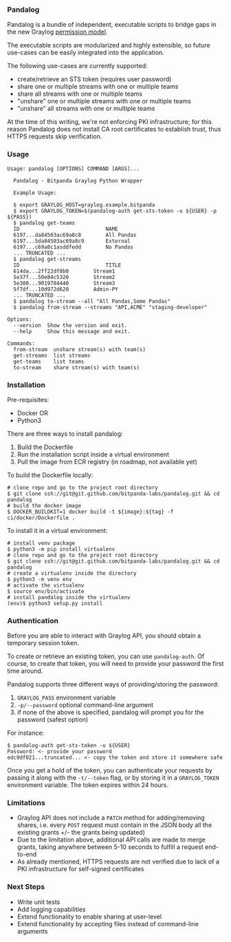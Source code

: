 ### Pandalog

Pandalog is a bundle of independent, executable scripts to bridge gaps in the new Graylog [permission model](https://docs.graylog.org/docs/permission-management#).

The executable scripts are modularized and highly extensible, so future use-cases can be easily integrated into the application.

The following use-cases are currently supported:
- create/retrieve an STS token (requires user password)
- share one or multiple streams with one or multiple teams
- share all streams with one or multiple teams
- "unshare" one or multiple streams with one or multiple teams
- "unshare" all streams with one or multiple teams

At the time of this writing, we're not enforcing PKI infrastructure; for this reason Pandalog does not install CA root certificates to establish trust, thus HTTPS requests skip verification.

### Usage

```
Usage: pandalog [OPTIONS] COMMAND [ARGS]...

  Pandalog - Bitpanda Graylog Python Wrapper

  Example Usage:

  $ export GRAYLOG_HOST=graylog.example.bitpanda
  $ export GRAYLOG_TOKEN=$(pandalog-auth get-sts-token -u ${USER} -p ${PASS})
  $ pandalog get-teams
  ID					        NAME
  6197...da84503ac69a8c8		All Pandas
  6197...5da84503ac69a8c9		External
  6197...c69a8c1asddfedd		No Pandas
  ... TRUNCATED ...
  $ pandalog get-streams
  ID					        TITLE
  614da...2ff22df8b0		Stream1
  5e37f...50e84c5320		Stream2
  5e380...9019784440		Stream3
  5f7df...10d972d620		Admin-PY
  ... TRUNCATED ...
  $ pandalog to-stream --all "All Pandas,Some Pandas"
  $ pandalog from-stream --streams "API,ACME" "staging-developer"

Options:
  --version  Show the version and exit.
  --help     Show this message and exit.

Commands:
  from-stream  unshare stream(s) with team(s)
  get-streams  list streams
  get-teams    list teams
  to-stream    share stream(s) with team(s)
```

### Installation

Pre-requisites:
- Docker OR
- Python3

There are three ways to install pandalog:
1. Build the Dockerfile
2. Run the installation script inside a virtual environment
3. Pull the image from ECR registry (in roadmap, not available yet)

To build the Dockerfile locally:

```
# clone repo and go to the project root directory
$ git clone ssh://git@git.github.com/bitpanda-labs/pandalog.git && cd pandalog
# build the docker image
$ DOCKER_BUILDKIT=1 docker build -t ${image}:${tag} -f ci/docker/Dockerfile .
```

To install it in a virtual environment:

```
# install venv package
$ python3 -m pip install virtualenv
# clone repo and go to the project root directory
$ git clone ssh://git@git.github.com/bitpanda-labs/pandalog.git && cd pandalog
# create a virtualenv inside the directory
$ python3 -m venv env
# activate the virtualenv
$ source env/bin/activate
# install pandalog inside the virtualenv
(env)$ python3 setup.py install 
```

### Authentication

Before you are able to interact with Graylog API, you should obtain a temporary session token.

To create or retrieve an existing token, you can use `pandalog-auth`. Of course, to create that token, you will need to provide your password the first time around.

Pandalog supports three different ways of providing/storing the password:

1. `GRAYLOG_PASS` environment variable
2. `-p/--password` optional command-line argument
3. if none of the above is specified, pandalog will prompt you for the password (safest option)

For instance:

```
$ pandalog-auth get-sts-token -u ${USER}
Password: <- provide your password
edc9df021...truncated... <- copy the token and store it somewhere safe
```

Once you get a hold of the token, you can authenticate your requests by passing it along with the `-t/--token` flag, or by storing it in a `GRAYLOG_TOKEN` environment variable. The token expires within 24 hours.

### Limitations

- Graylog API does not include a `PATCH` method for adding/removing shares, i.e. every `POST` request must contain in the JSON body all the existing grants +/- the grants being updated)
- Due to the limitation above, additional API calls are made to merge grants, taking anywhere between 5-10 seconds to fulfill a request end-to-end
- As already mentioned, HTTPS requests are not verified due to lack of a PKI infrastructure for self-signed certificates

### Next Steps

- Write unit tests
- Add logging capabilities
- Extend functionality to enable sharing at user-level
- Extend functionality by accepting files instead of command-line arguments
